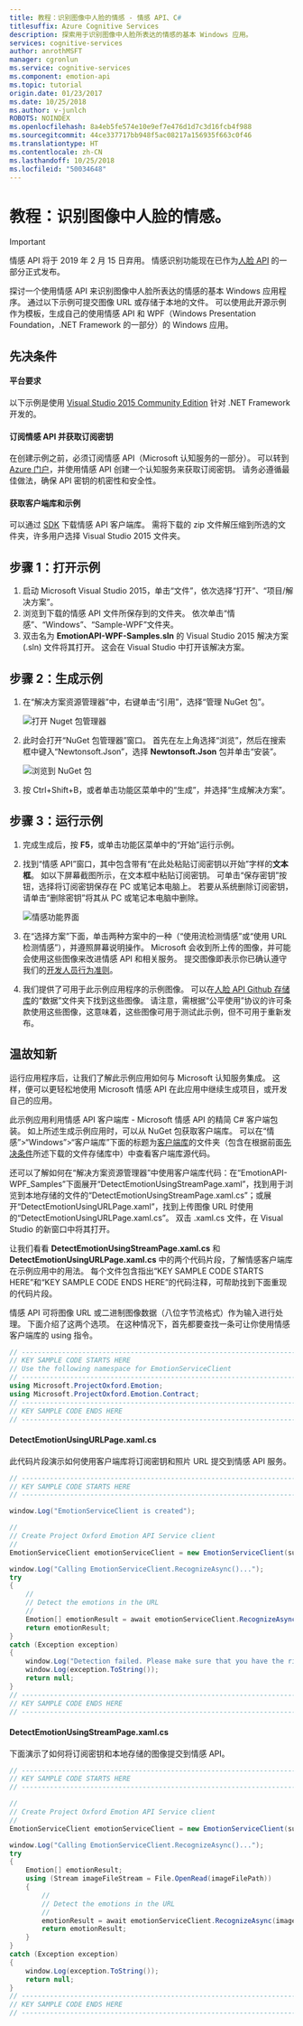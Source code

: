 ```yaml
---
title: 教程：识别图像中人脸的情感 - 情感 API、C#
titlesuffix: Azure Cognitive Services
description: 探索用于识别图像中人脸所表达的情感的基本 Windows 应用。
services: cognitive-services
author: anrothMSFT
manager: cgronlun
ms.service: cognitive-services
ms.component: emotion-api
ms.topic: tutorial
origin.date: 01/23/2017
ms.date: 10/25/2018
ms.author: v-junlch
ROBOTS: NOINDEX
ms.openlocfilehash: 8a4eb5fe574e10e9ef7e476d1d7c3d16fcb4f988
ms.sourcegitcommit: 44ce337717bb948f5ac08217a156935f663c0f46
ms.translationtype: HT
ms.contentlocale: zh-CN
ms.lasthandoff: 10/25/2018
ms.locfileid: "50034648"
---
```

# <a name="tutorial-recognize-emotions-on-a-face-in-an-image"></a>教程：识别图像中人脸的情感。

> [!IMPORTANT]
> 情感 API 将于 2019 年 2 月 15 日弃用。 情感识别功能现在已作为[人脸 API](/cognitive-services/face/) 的一部分正式发布。 

探讨一个使用情感 API 来识别图像中人脸所表达的情感的基本 Windows 应用程序。 通过以下示例可提交图像 URL 或存储于本地的文件。 可以使用此开源示例作为模板，生成自己的使用情感 API 和 WPF（Windows Presentation Foundation，.NET Framework 的一部分）的 Windows 应用。

## <a name="Prerequisites">先决条件</a>
#### <a name="platform-requirements"></a>平台要求  
以下示例是使用 [Visual Studio 2015 Community Edition](https://www.visualstudio.com/products/visual-studio-community-vs) 针对 .NET Framework 开发的。  

#### <a name="subscribe-to-emotion-api-and-get-a-subscription-key"></a>订阅情感 API 并获取订阅密钥  
在创建示例之前，必须订阅情感 API（Microsoft 认知服务的一部分）。 可以转到 [Azure 门户](https://portal.azure.cn)，并使用情感 API 创建一个认知服务来获取订阅密钥。 请务必遵循最佳做法，确保 API 密钥的机密性和安全性。  

#### <a name="get-the-client-library-and-example"></a>获取客户端库和示例  
可以通过 [SDK](https://www.github.com/microsoft/cognitive-emotion-windows) 下载情感 API 客户端库。 需将下载的 zip 文件解压缩到所选的文件夹，许多用户选择 Visual Studio 2015 文件夹。
## <a name="Step1">步骤 1：打开示例</a>
1.  启动 Microsoft Visual Studio 2015，单击“文件”，依次选择“打开”、“项目/解决方案”。
2.  浏览到下载的情感 API 文件所保存到的文件夹。 依次单击“情感”、“Windows”、“Sample-WPF”文件夹。
3.  双击名为 **EmotionAPI-WPF-Samples.sln** 的 Visual Studio 2015 解决方案 (.sln) 文件将其打开。 这会在 Visual Studio 中打开该解决方案。

## <a name="Step2">步骤 2：生成示例</a>
1. 在“解决方案资源管理器”中，右键单击“引用”，选择“管理 NuGet 包”。

    ![打开 Nuget 包管理器](../Images/EmotionNuget.png)

2.  此时会打开“NuGet 包管理器”窗口。 首先在左上角选择“浏览”，然后在搜索框中键入“Newtonsoft.Json”，选择 **Newtonsoft.Json** 包并单击“安装”。  

    ![浏览到 NuGet 包](../Images/EmotionNugetBrowse.png)  

3.  按 Ctrl+Shift+B，或者单击功能区菜单中的“生成”，并选择“生成解决方案”。

## <a name="Step3">步骤 3：运行示例</a>
1.  完成生成后，按 **F5**，或单击功能区菜单中的“开始”运行示例。
2.  找到“情感 API”窗口，其中包含带有“在此处粘贴订阅密钥以开始”字样的**文本框**。 如以下屏幕截图所示，在文本框中粘贴订阅密钥。 可单击“保存密钥”按钮，选择将订阅密钥保存在 PC 或笔记本电脑上。 若要从系统删除订阅密钥，请单击“删除密钥”将其从 PC 或笔记本电脑中删除。
  
    ![情感功能界面](../Images/EmotionKey.png)

3.  在“选择方案”下面，单击两种方案中的一种（“使用流检测情感”或“使用 URL 检测情感”），并遵照屏幕说明操作。 Microsoft 会收到所上传的图像，并可能会使用这些图像来改进情感 API 和相关服务。 提交图像即表示你已确认遵守我们的[开发人员行为准则](https://azure.microsoft.com/en-us/support/legal/developer-code-of-conduct/)。
4.  我们提供了可用于此示例应用程序的示例图像。 可以在[人脸 API Github 存储库](https://github.com/Microsoft/Cognitive-Face-Windows/tree/master/Data)的“数据”文件夹下找到这些图像。 请注意，需根据“公平使用”协议的许可条款使用这些图像，这意味着，这些图像可用于测试此示例，但不可用于重新发布。

## <a name="Review">温故知新</a>
运行应用程序后，让我们了解此示例应用如何与 Microsoft 认知服务集成。 这样，便可以更轻松地使用 Microsoft 情感 API 在此应用中继续生成项目，或开发自己的应用。

此示例应用利用情感 API 客户端库 - Microsoft 情感 API 的精简 C# 客户端包装。 如上所述生成示例应用时，可以从 NuGet 包获取客户端库。 可以在“情感”>“Windows”>“客户端库”下面的标题为[客户端库](https://github.com/Microsoft/Cognitive-Emotion-Windows/tree/master/ClientLibrary)的文件夹（包含在根据前面[先决条件](#Prerequisites)所述下载的文件存储库中）中查看客户端库源代码。

还可以了解如何在“解决方案资源管理器”中使用客户端库代码：在“EmotionAPI-WPF_Samples”下面展开“DetectEmotionUsingStreamPage.xaml”，找到用于浏览到本地存储的文件的“DetectEmotionUsingStreamPage.xaml.cs”；或展开“DetectEmotionUsingURLPage.xaml”，找到上传图像 URL 时使用的“DetectEmotionUsingURLPage.xaml.cs”。 双击 .xaml.cs 文件，在 Visual Studio 的新窗口中将其打开。

让我们看看 **DetectEmotionUsingStreamPage.xaml.cs** 和 **DetectEmotionUsingURLPage.xaml.cs** 中的两个代码片段，了解情感客户端库在示例应用中的用法。 每个文件包含指出“KEY SAMPLE CODE STARTS HERE”和“KEY SAMPLE CODE ENDS HERE”的代码注释，可帮助找到下面重现的代码片段。

情感 API 可将图像 URL 或二进制图像数据（八位字节流格式）作为输入进行处理。 下面介绍了这两个选项。 在这种情况下，首先都要查找一条可让你使用情感客户端库的 using 指令。
```csharp
// ----------------------------------------------------------------------- 
// KEY SAMPLE CODE STARTS HERE 
// Use the following namespace for EmotionServiceClient 
// ----------------------------------------------------------------------- 
using Microsoft.ProjectOxford.Emotion; 
using Microsoft.ProjectOxford.Emotion.Contract; 
// ----------------------------------------------------------------------- 
// KEY SAMPLE CODE ENDS HERE 
// ----------------------------------------------------------------------- 
```
#### <a name="detectemotionusingurlpagexamlcs"></a>DetectEmotionUsingURLPage.xaml.cs

此代码片段演示如何使用客户端库将订阅密钥和照片 URL 提交到情感 API 服务。

```csharp
// -----------------------------------------------------------------------
// KEY SAMPLE CODE STARTS HERE
// -----------------------------------------------------------------------

window.Log("EmotionServiceClient is created");

//
// Create Project Oxford Emotion API Service client
//
EmotionServiceClient emotionServiceClient = new EmotionServiceClient(subscriptionKey);

window.Log("Calling EmotionServiceClient.RecognizeAsync()...");
try
{
    //
    // Detect the emotions in the URL
    //
    Emotion[] emotionResult = await emotionServiceClient.RecognizeAsync(url);
    return emotionResult;
}
catch (Exception exception)
{
    window.Log("Detection failed. Please make sure that you have the right subscription key and proper URL to detect.");
    window.Log(exception.ToString());
    return null;
}
// -----------------------------------------------------------------------
// KEY SAMPLE CODE ENDS HERE
// -----------------------------------------------------------------------
```
#### <a name="detectemotionusingstreampagexamlcs"></a>DetectEmotionUsingStreamPage.xaml.cs

下面演示了如何将订阅密钥和本地存储的图像提交到情感 API。


```csharp
// -----------------------------------------------------------------------
// KEY SAMPLE CODE STARTS HERE
// -----------------------------------------------------------------------

//
// Create Project Oxford Emotion API Service client
//
EmotionServiceClient emotionServiceClient = new EmotionServiceClient(subscriptionKey);

window.Log("Calling EmotionServiceClient.RecognizeAsync()...");
try
{
    Emotion[] emotionResult;
    using (Stream imageFileStream = File.OpenRead(imageFilePath))
    {
        //
        // Detect the emotions in the URL
        //
        emotionResult = await emotionServiceClient.RecognizeAsync(imageFileStream);
        return emotionResult;
    }
}
catch (Exception exception)
{
    window.Log(exception.ToString());
    return null;
}
// -----------------------------------------------------------------------
// KEY SAMPLE CODE ENDS HERE
// -----------------------------------------------------------------------
```
<!--
## <a name="Related">Related Topics</a>
[Emotion API Overview](.)
-->

